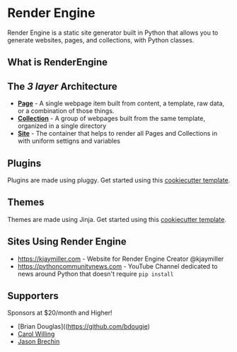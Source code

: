 # Render Engine

Render Engine is a static site generator built in Python that allows you to generate websites, pages, and collections, with Python classes.

## What is RenderEngine
## The _3 layer_ Architecture 

* **[Page](https://render-engine.readthedocs.io/en/latest/page)** - A single webpage item built from content, a template, raw data, or a combination of those things.
* **[Collection](https://render-engine.readthedocs.io/en/latest/collection/)** - A group of webpages built from the same template, organized in a single directory
* **[Site](https://render-engine.readthedocs.io/en/latest/site/)** - The container that helps to render all Pages and Collections in with uniform settigns and variables

## Plugins
Plugins are made using pluggy. Get started using this [cookiecutter template](https://github.com/render-engine/cc-render-engine-plugins).

## Themes
Themes are made using Jinja. Get started using this [cookiecutter template](https://github.com/render-engine/cc-render-engine-themes/blob/main/README.md).

## Sites Using Render Engine

- https://kjaymiller.com - Website for Render Engine Creator @kjaymiller
- https://pythoncommunitynews.com - YouTube Channel dedicated to news around Python that doesn't require `pip install`

## Supporters
Sponsors at $20/month and Higher!

* [Brian Douglas]((https://github.com/bdougie)
* [Carol Willing](https://github.com/willingc)
* [Jason Brechin](url)
